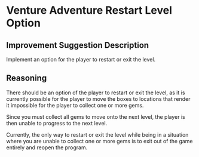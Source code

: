 # Venture Adventure Restart Level Option

## Improvement Suggestion Description

Implement an option for the player to restart or exit the level.

## Reasoning

There should be an option of the player to restart or exit the level, as it is currently possible
for the player to move the boxes to locations that render it impossible for the player to collect
one or more gems.

Since you must collect all gems to move onto the next level, the player is then unable to progress
to the next level.

Currently, the only way to restart or exit the level while being in a situation where you are unable
to collect one or more gems is to exit out of the game entirely and reopen the program.
